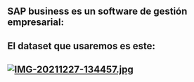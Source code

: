 ## SAP business es un software de gestión empresarial:

## El dataset que usaremos es este:
## [![IMG-20211227-134457.jpg](https://i.postimg.cc/t44RHhk1/IMG-20211227-134457.jpg)](https://postimg.cc/TpBvV5ZG)
